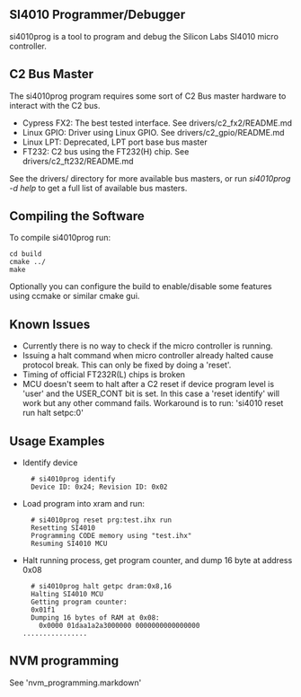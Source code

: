 SI4010 Programmer/Debugger
--------------------------
si4010prog is a tool to program and debug the Silicon Labs SI4010 micro
controller.

C2 Bus Master
-------------
The si4010prog program requires some sort of C2 Bus master hardware to interact
with the C2 bus.

 * Cypress FX2: The best tested interface. See drivers/c2_fx2/README.md
 * Linux GPIO: Driver using Linux GPIO. See drivers/c2_gpio/README.md
 * Linux LPT: Deprecated, LPT port base bus master
 * FT232: C2 bus using the FT232(H) chip. See drivers/c2_ft232/README.md

See the drivers/ directory for more available bus masters, or run _si4010prog -d
help_ to get a full list of available bus masters.

Compiling the Software
----------------------
To compile si4010prog run:

    cd build
    cmake ../
    make

Optionally you can configure the build to enable/disable some features using
ccmake or similar cmake gui.

Known Issues
------------
- Currently there is no way to check if the micro controller is running. 
- Issuing a halt command when micro controller already halted cause protocol
  break. This can only be fixed by doing a 'reset'.
- Timing of official FT232R(L) chips is broken
- MCU doesn't seem to halt after a C2 reset if device program level is 'user'
  and the USER_CONT bit is set. In this case a 'reset identify' will work but
  any other command fails. Workaround is to run:
    'si4010 reset run halt setpc:0'

Usage Examples
--------------
- Identify device

        # si4010prog identify
        Device ID: 0x24; Revision ID: 0x02

- Load program into xram and run:

        # si4010prog reset prg:test.ihx run
        Resetting SI4010
        Programming CODE memory using "test.ihx"
        Resuming SI4010 MCU

- Halt running process, get program counter, and dump 16 byte at address 0x08

        # si4010prog halt getpc dram:0x8,16
        Halting SI4010 MCU
        Getting program counter:
        0x01f1
        Dumping 16 bytes of RAM at 0x08:
          0x0000 01daa1a2a3000000 0000000000000000                                      ................

NVM programming
---------------
See 'nvm_programming.markdown'
